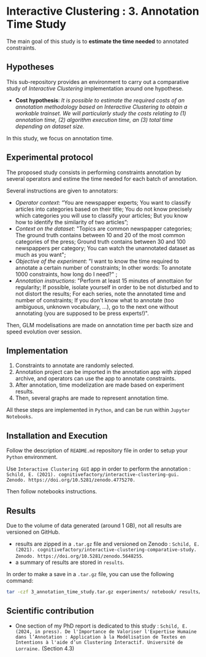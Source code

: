# Interactive Clustering : 3. Annotation Time Study

The main goal of this study is to **estimate the time needed** to annotated constraints.


## Hypotheses

This sub-repository provides an environment to carry out a comparative study of _Interactive Clustering_ implementation around one hypothese.
- **Cost hypothesis**: _It is possible to estimate the required costs of an annotation methodology based on Interactive Clustering to obtain a workable trainset. We will particularly study the costs relating to (1) annotation time,  (2) algorithm execution time, an (3) total time depending on dataset size._

In this study, we focus on annotation time.


## Experimental protocol

The proposed study consists in performing constraints annotation by several operators and estime the time needed for each batch of annotation.

Several instructions are given to annotators:
- *Operator context*: “You are newspapper experts; You want to classify articles into categories based on their title; You do not know precisely which categories you will use to classify your articles; But you know how to identify the similarity of two articles”;
- *Context on the dataset*: "Topics are common newspapper categories; The ground truth contains between 10 and 20 of the most common categories of the press; Ground truth contains between 30 and 100 newspappers per category; You can watch the unannotated dataset as much as you want";
- *Objective of the experiment*: "I want to know the time required to annotate a certain number of constraints; In other words: To annotate 1000 constraints, how long do I need?" ;
- *Annotation instructions*: "Perform at least 15 minutes of annottaion for regularity; If possible, isolate yourself in order to be not disturbed and to not distort the results; For each series, note the annotated time and number of constraints; If you don't know what to annotate (too ambiguous, unknown vocabulary, ...), go to the next one without annotating (you are supposed to be press experts!)".

Then, GLM modelisations are made on annotation time per bacth size and speed evolution over session.

## Implementation

1. Constraints to annotate are randomly selected.
2. Annotation project can be imported in the annotation app with zipped archive, and operators can use the app to annotate constraints.
3. After annotation, time modelization are made based on experiment results.
4. Then, several graphs are made to represent annotation time.

All these steps are implemented in `Python`, and can be run within `Jupyter Notebooks`.

## Installation and Execution

Follow the description of `README.md` repository file in order to setup your `Python` environment.

Use `Interactive Clustering GUI` app in order to perform the annotation : `Schild, E. (2021). cognitivefactory/interactive-clustering-gui. Zenodo. https://doi.org/10.5281/zenodo.4775270.`

Then follow notebooks instructions.


## Results

Due to the volume of data generated (around 1 GB), not all results are versioned on GitHub.

- results are zipped in a `.tar.gz` file and versioned on Zenodo : `Schild, E. (2021). cognitivefactory/interactive-clustering-comparative-study. Zenodo. https://doi.org/10.5281/zenodo.5648255`.
- a summary of results are stored in `results`.

In order to make a save in a `.tar.gz` file, you can use the following command:
```bash
tar -czf 3_annotation_time_study.tar.gz experiments/ notebook/ results/ README.md
```


## Scientific contribution

- One section of my PhD report is dedicated to this study : `Schild, E. (2024, in press). De l'Importance de Valoriser l'Expertise Humaine dans l’Annotation : Application à la Modélisation de Textes en Intentions à l'aide d’un Clustering Interactif. Université de Lorraine.` (Section 4.3)
